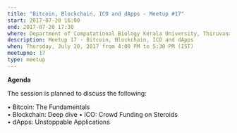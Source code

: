 ```yaml
---
title: "Bitcoin, Blockchain, ICO and dApps - Meetup #17"
start: 2017-07-20 16:00
end: 2017-07-20 17:30
where: Department of Computational Biology Kerala University, Thiruvananthapuram
description: Meetup 17 - Bitcoin, Blockchain, ICO and dApps
when: Thursday, July 20, 2017 from 4:00 PM to 5:30 PM (IST)
meetupno: 17
type: meetup
---
```


**Agenda**

The session is planned to discuss the following:

• Bitcoin: The Fundamentals  
• Blockchain: Deep dive
• ICO: Crowd Funding on Steroids  
• dApps: Unstoppable Applications
